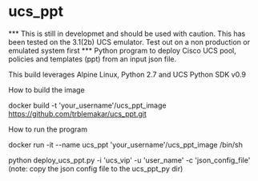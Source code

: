 # ucs_ppt
*** This is still in developmet and should be used with caution. This has been tested on the 3.1(2b) UCS emulator. Test out on a non production or emulated system first ***
Python program to deploy Cisco UCS pool, policies and templates (ppt) from an input json file.

This build leverages Alpine Linux, Python 2.7 and UCS Python SDK v0.9

How to build the image

docker build -t 'your_username'/ucs_ppt_image https://github.com/trblemakar/ucs_ppt.git

How to run the program

docker run -it --name ucs_ppt 'your_username'/ucs_ppt_image /bin/sh

python deploy_ucs_ppt.py -i 'ucs_vip' -u 'user_name' -c 'json_config_file' (note: copy the json config file to the ucs_ppt_py dir)
